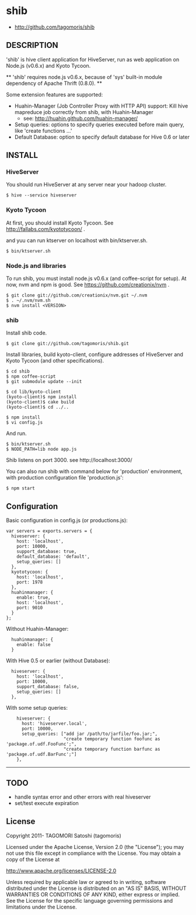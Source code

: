 # shib

* http://github.com/tagomoris/shib

## DESCRIPTION

'shib' is hive client application for HiveServer, run as web application on Node.js (v0.6.x) and Kyoto Tycoon.

** 'shib' requires node.js v0.6.x, because of 'sys' built-in module dependency of Apache Thrift (0.8.0). **

Some extension features are supported:

* Huahin-Manager (Job Controller Proxy with HTTP API) support: Kill hive mapreduce job correctly from shib, with Huahin-Manager
  * see: http://huahin.github.com/huahin-manager/
* Setup queries: options to specify queries executed before main query, like 'create functions ...'
* Default Database: option to specify default database for Hive 0.6 or later

## INSTALL

### HiveServer

You should run HiveServer at any server near your hadoop cluster.

    $ hive --service hiveserver

### Kyoto Tycoon

At first, you should install Kyoto Tycoon. See http://fallabs.com/kyototycoon/ .

and yuu can run ktserver on localhost with bin/ktserver.sh.

    $ bin/ktserver.sh

### Node.js and libraries

To run shib, you must install node.js v0.6.x (and coffee-script for setup). At now, nvm and npm is good. See https://github.com/creationix/nvm .

    $ git clone git://github.com/creationix/nvm.git ~/.nvm
    $ . ~/.nvm/nvm.sh
    $ nvm install <VERSION>

### shib

Install shib code.

    $ git clone git://github.com/tagomoris/shib.git

Install libraries, build kyoto-client, configure addresses of HiveServer and Kyoto Tycoon (and other specifications).

    $ cd shib
    $ npm coffee-script
    $ git submodule update --init
    
    $ cd lib/kyoto-client
    (kyoto-client)$ npm install
    (kyoto-client)$ cake build
    (kyoto-client)$ cd ../..
    
    $ npm install
    $ vi config.js

And run.

    $ bin/ktserver.sh
    $ NODE_PATH=lib node app.js

Shib listens on port 3000. see http://localhost:3000/

You can also run shib with command below for 'production' environment, with production configuration file 'production.js':

    $ npm start

## Configuration

Basic configuration in config.js (or productions.js):

    var servers = exports.servers = {
      hiveserver: {
        host: 'localhost',
        port: 10000,
        support_database: true,
        default_database: 'default',
        setup_queries: []
      },
      kyototycoon: {
        host: 'localhost',
        port: 1978
      },
      huahinmanager: {
        enable: true,
        host: 'localhost',
        port: 9010
      }
    };

Without Huahin-Manager:

      huahinmanager: {
        enable: false
      }

With Hive 0.5 or earlier (without Database):

      hiveserver: {
        host: 'localhost',
        port: 10000,
        support_database: false,
        setup_queries: []
      },

With some setup queries:

        hiveserver: {
          host: 'hiveserver.local',
          port: 10000,
          setup_queries: ["add jar /path/to/jarfile/foo.jar;",
                          "create temporary function foofunc as 'package.of.udf.FooFunc';",
                          "create temporary function barfunc as 'package.of.udf.BarFunc';"]
        },

* * * * *

## TODO

* handle syntax error and other errors with real hiveserver
* set/test execute expiration

## License

Copyright 2011- TAGOMORI Satoshi (tagomoris)

Licensed under the Apache License, Version 2.0 (the "License");
you may not use this file except in compliance with the License.
You may obtain a copy of the License at

   http://www.apache.org/licenses/LICENSE-2.0

Unless required by applicable law or agreed to in writing, software
distributed under the License is distributed on an "AS IS" BASIS,
WITHOUT WARRANTIES OR CONDITIONS OF ANY KIND, either express or implied.
See the License for the specific language governing permissions and
limitations under the License.
